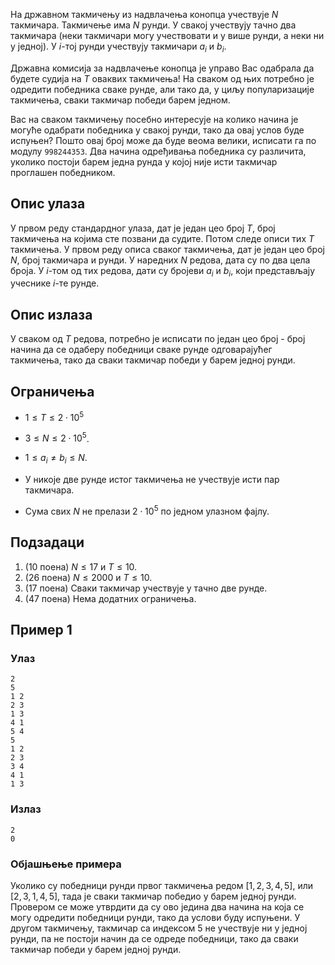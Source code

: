 ﻿
На државном такмичењу из надвлачења конопца учествује $N$ такмичара. Такмичење има $N$ рунди. У свакој учествују тачно два такмичара (неки такмичари могу учествовати и у више рунди, а неки ни у једној). У $i$-тој рунди учествују такмичари $a_i$ и $b_i$.  

Државна комисија за надвлачење конопца је управо Вас одабрала да будете судија на $T$ оваквих такмичења! На сваком од њих потребно је одредити победника сваке рунде, али тако да, у циљу популаризације такмичења, сваки такмичар победи барем једном.

Вас на сваком такмичењу посебно интересује на колико начина је могуће одабрати победника у свакој рунди, тако да овај услов буде испуњен? Пошто овај број може да буде веома велики, исписати га по модулу `998244353`. Два начина одређивања победника су различита, уколико постоји барем једна рунда у којој није исти такмичар проглашен победником.

## Опис улаза

У првом реду стандардног улаза, дат је један цео број $T$, број такмичења на којима сте позвани да судите. Потом следе описи тих $T$ такмичења. У првом реду описа сваког такмичења, дат је један цео број $N$, број такмичара и рунди. У наредних $N$ редова, дата су по два цела броја. У $i$-том од тих редова, дати су бројеви $a_i$ и $b_i$, који представљају учеснике $i$-те рунде.

  

## Опис излаза

У сваком од $T$ редова, потребно је исписати по један цео број - број начина да се одаберу победници сваке рунде одговарајућег такмичења, тако да сваки такмичар победи у барем једној рунди.

  

  

## Ограничења

* $1  \leq T \leq  2 \cdot 10^5$

* $3  \leq N \leq  2 \cdot 10^5$.

* $1  \leq a_i \neq b_i \leq N$.

* У никоје две рунде истог такмичења не учествује исти пар такмичара.

* Сума свих $N$ не прелази $2 \cdot 10^5$ по једном улазном фајлу.
  

## Подзадаци

1. (10 поена) $N \leq  17$ и $T \leq 10$.
2. (26 поена) $N \leq  2000$ и $T \leq 10$.
3. (17 поена) Сваки такмичар учествује у тачно две рунде.
4. (47 поена) Нема додатних ограничења.

  


  

## Пример 1

  

### Улаз

~~~
2
5
1 2
2 3
1 3
4 1
5 4
5
1 2
2 3
3 4
4 1
1 3
~~~

  

### Излаз

~~~
2
0
~~~

  

### Објашњење примера

Уколико су победници рунди првог такмичења редом $[1,2,3,4,5]$, или $[2,3,1,4,5]$, тада је сваки такмичар победио у барем једној рунди. Провером се може утврдити да су ово једина два начина на која се могу одредити победници рунди, тако да услови буду испуњени. У другом такмичењу, такмичар са индексом $5$ не учествује ни у једној рунди, па не постоји начин да се одреде победници, тако да сваки такмичар победи у барем једној рунди.
